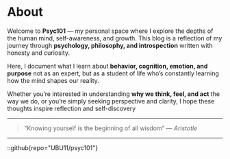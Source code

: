 # About



Welcome to **Psyc101** — my personal space where I explore the depths of the human mind, self-awareness, and growth.
This blog is a reflection of my journey through **psychology, philosophy, and introspection** written with honesty and curiosity.

Here, I document what I learn about **behavior, cognition, emotion, and purpose** not as an expert, but as a student of life who’s constantly learning how the mind shapes our reality.

Whether you’re interested in understanding **why we think, feel, and act** the way we do, or you’re simply seeking perspective and clarity, I hope these thoughts inspire reflection and self-discovery

---

> “Knowing yourself is the beginning of all wisdom”
> — *Aristotle*



---
::github{repo="UBU11/psyc101"}
